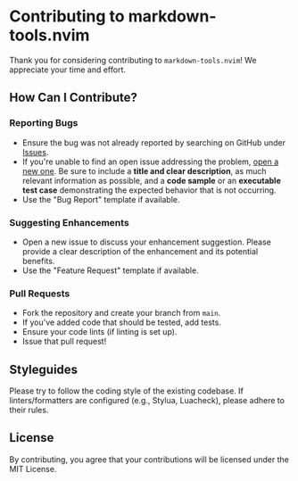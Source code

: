 # Contributing to markdown-tools.nvim

Thank you for considering contributing to `markdown-tools.nvim`! We appreciate your time and effort.

## How Can I Contribute?

### Reporting Bugs

- Ensure the bug was not already reported by searching on GitHub under [Issues](https://github.com/magnusriga/markdown-tools.nvim/issues).
- If you're unable to find an open issue addressing the problem, [open a new one](https://github.com/magnusriga/markdown-tools.nvim/issues/new). Be sure to include a **title and clear description**, as much relevant information as possible, and a **code sample** or an **executable test case** demonstrating the expected behavior that is not occurring.
- Use the "Bug Report" template if available.

### Suggesting Enhancements

- Open a new issue to discuss your enhancement suggestion. Please provide a clear description of the enhancement and its potential benefits.
- Use the "Feature Request" template if available.

### Pull Requests

- Fork the repository and create your branch from `main`.
- If you've added code that should be tested, add tests.
- Ensure your code lints (if linting is set up).
- Issue that pull request!

## Styleguides

Please try to follow the coding style of the existing codebase. If linters/formatters are configured (e.g., Stylua, Luacheck), please adhere to their rules.

## License

By contributing, you agree that your contributions will be licensed under the MIT License.
